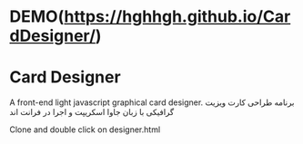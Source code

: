 # DEMO(https://hghhgh.github.io/CardDesigner/)

# Card Designer
A front-end light javascript graphical card designer. برنامه طراحی کارت ویزیت گرافیکی با زبان جاوا اسکریپت و اجرا در فرانت اند

Clone and double click on designer.html
